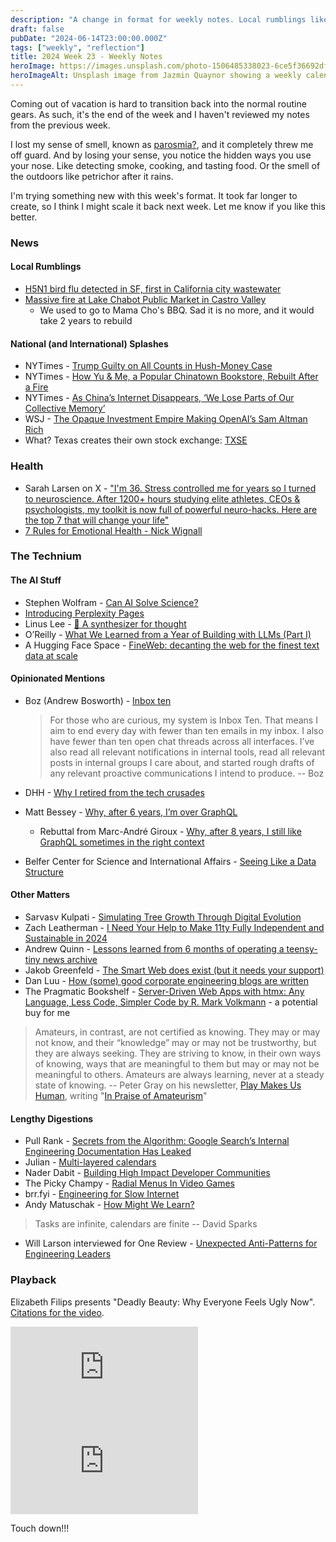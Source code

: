 ```yaml
---
description: "A change in format for weekly notes. Local rumblings like H5N1, international splashes with China's Internet disappearing, could AI solve science, the smart web could use our support, and engineering the slow internet from a user from Antarctica."
draft: false
pubDate: "2024-06-14T23:00:00.000Z"
tags: ["weekly", "reflection"]
title: 2024 Week 23 - Weekly Notes
heroImage: https://images.unsplash.com/photo-1506485338023-6ce5f36692df?ixlib=rb-4.0.3&ixid=M3wxMjA3fDB8MHxwaG90by1wYWdlfHx8fGVufDB8fHx8fA%3D%3D&auto=format&fit=crop&w=2370&q=80
heroImageAlt: Unsplash image from Jazmin Quaynor showing a weekly calendar
---
```


Coming out of vacation is hard to transition back into the normal routine gears. As such, it's the end of the week and I haven't reviewed my notes from the previous week.

I lost my sense of smell, known as [parosmia?](https://www.webmd.com/brain/what-is-parosmia), and it completely threw me off guard. And by losing your sense, you notice the hidden ways you use your nose. Like detecting smoke, cooking, and tasting food. Or the smell of the outdoors like petrichor after it rains.

I'm trying something new with this week's format. It took far longer to create, so I think I might scale it back next week. Let me know if you like this better.

### News

#### Local Rumblings

- [H5N1 bird flu detected in SF, first in California city wastewater](https://www.sfchronicle.com/health/article/h5n1-avian-flu-san-francisco-19489217.php)
- [Massive fire at Lake Chabot Public Market in Castro Valley](https://www.ktvu.com/news/massive-fire-lake-chabot-public-market-castro-valley)
  - We used to go to Mama Cho's BBQ. Sad it is no more, and it would take 2 years to rebuild

#### National (and International) Splashes

- NYTimes - [Trump Guilty on All Counts in Hush-Money Case](https://www.nytimes.com/live/2024/05/30/nyregion/trump-trial-verdict)
- NYTimes - [How Yu & Me, a Popular Chinatown Bookstore, Rebuilt After a Fire](https://www.nytimes.com/2024/06/01/business/yu-me-bookshop-fire.html?campaign_id=9&emc=edit_nn_20240603&instance_id=125220&nl=the-morning&regi_id=197092347&segment_id=168540&te=1&user_id=53888c42b17ce2b613ad43a8e73d64ef)
- NYTimes - [As China’s Internet Disappears, ‘We Lose Parts of Our Collective Memory’](https://www.nytimes.com/2024/06/04/business/china-internet-censorship.html)
- WSJ - [The Opaque Investment Empire Making OpenAI’s Sam Altman Rich](https://wallstreetsights.com/business/openais-sam-altman-get-rich/4975/?utm_source=tldrai)
- What? Texas creates their own stock exchange: [TXSE](https://www.txse.com/)

### Health

- Sarah Larsen on X - ["I'm 36. Stress controlled me for years so I turned to neuroscience. After 1200+ hours studying elite athletes, CEOs &amp; psychologists, my toolkit is now full of powerful neuro-hacks. Here are the top 7 that will change your life"](https://x.com/fearless_rising/status/1793988527757144102/?rw_tt_thread=True)
- [7 Rules for Emotional Health - Nick Wignall](https://nickwignall.com/7-rules-for-emotional-health/)

### The Technium

#### The AI Stuff

- Stephen Wolfram - [Can AI Solve Science?](https://writings.stephenwolfram.com/2024/03/can-ai-solve-science/?utm_source=thesephist&utm_medium=email&utm_campaign=revival-research-complexity-rocks-and-water)
- [Introducing Perplexity Pages](https://www.perplexity.ai/hub/blog/perplexity-pages?utm_source=tldrai)
- Linus Lee - [🎹 A synthesizer for thought](https://thesephist.notion.site/A-synthesizer-for-thought-ac2395d64a444d44afe90236fabb513e)
- O’Reilly - [What We Learned from a Year of Building with LLMs (Part I)](https://www.oreilly.com/radar/what-we-learned-from-a-year-of-building-with-llms-part-i/)
- A Hugging Face Space - [FineWeb: decanting the web for the finest text data at scale](https://huggingface.co/spaces/HuggingFaceFW/blogpost-fineweb-v1)

#### Opinionated Mentions

- Boz (Andrew Bosworth) - [Inbox ten](https://boz.com/articles/inbox-ten)

  > For those who are curious, my system is Inbox Ten. That means I aim to end every day with fewer than ten emails in my inbox. I also have fewer than ten open chat threads across all interfaces. I’ve also read all relevant notifications in internal tools, read all relevant posts in internal groups I care about, and started rough drafts of any relevant proactive communications I intend to produce.
  > -- Boz

- DHH - [Why I retired from the tech crusades](https://world.hey.com/dhh/why-i-retired-from-the-tech-crusades-107a51ea)
- Matt Bessey - [Why, after 6 years, I’m over GraphQL](https://bessey.dev/blog/2024/05/24/why-im-over-graphql/?utm_source=substack&utm_medium=email)
  - Rebuttal from Marc-André Giroux - [Why, after 8 years, I still like GraphQL sometimes in the right context](https://www.magiroux.com/eight-years-of-graphql)
- Belfer Center for Science and International Affairs - [Seeing Like a Data Structure](https://www.belfercenter.org/publication/seeing-data-structure?utm_source=tldrnewsletter)

#### Other Matters

- Sarvasv Kulpati - [Simulating Tree Growth Through Digital Evolution](https://sarvasvkulpati.com/treesim?utm_source=thesephist&utm_medium=email&utm_campaign=revival-research-complexity-rocks-and-water)
- Zach Leatherman - [I Need Your Help to Make 11ty Fully Independent and Sustainable in 2024](https://www.zachleat.com/web/independent-sustainable-11ty/)
- Andrew Quinn - [Lessons learned from 6 months of operating a teensy-tiny news archive](https://hiandrewquinn.github.io/til-site/posts/lessons-learned-from-6-months-of-operating-a-teensy-tiny-news-archive/?utm_source=tldrwebdev)
- Jakob Greenfeld - [The Smart Web does exist (but it needs your support)](https://jakobgreenfeld.com/smart-web/)
- Dan Luu - [How (some) good corporate engineering blogs are written](https://danluu.com/corp-eng-blogs/?utm_source=changelog-news)
- The Pragmatic Bookshelf - [Server-Driven Web Apps with htmx: Any Language, Less Code, Simpler Code by R. Mark Volkmann](https://pragprog.com/titles/mvhtmx/server-driven-web-apps-with-htmx/) - a potential buy for me

> Amateurs, in contrast, are not certified as knowing. They may or may not know, and their “knowledge” may or may not be trustworthy, but they are always seeking. They are striving to know, in their own ways of knowing, ways that are meaningful to them but may or may not be meaningful to others. Amateurs are always learning, never at a steady state of knowing.
> -- Peter Gray on his newsletter, [Play Makes Us Human](https://petergray.substack.com/), writing "[In Praise of Amateurism](https://petergray.substack.com/p/27-in-praise-of-amateurism?publication_id=1304855&post_id=140790524)"

#### Lengthy Digestions

- Pull Rank - [Secrets from the Algorithm: Google Search’s Internal Engineering Documentation Has Leaked](https://ipullrank.com/google-algo-leak)
- Julian - [Multi-layered calendars](https://julian.digital/2023/07/06/multi-layered-calendars/)
- Nader Dabit - [Building High Impact Developer Communities](https://nader.substack.com/p/building-high-impact-developer-communities?utm_source=tldrnewsletter)
- The Picky Champy - [Radial Menus In Video Games](https://champicky.com/2022/01/21/radial-menus-in-video-games/?utm_source=tldrwebdev)
- brr.fyi - [Engineering for Slow Internet](https://brr.fyi/posts/engineering-for-slow-internet?utm_source=changelog-news)
- Andy Matuschak - [How Might We Learn?](https://andymatuschak.org/hmwl/)

> Tasks are infinite, calendars are finite
> -- David Sparks

- Will Larson interviewed for One Review - [Unexpected Anti-Patterns for Engineering Leaders](https://review.firstround.com/unexpected-anti-patterns-for-engineering-leaders-lessons-from-stripe-uber-carta/)

### Playback

Elizabeth Filips presents "Deadly Beauty: Why Everyone Feels Ugly Now". [Citations for the video](https://www.elizabethfilips.com/post/citations-why-you-will-never-be-beautiful).

<iframe
  class="aspect-video w-full my-2"
  src="https://www.youtube.com/embed/fjekxHo1Mjs"
  title="Deadly Beauty: Why Everyone Feels Ugly Now"
  frameborder="0"
  allow="accelerometer; autoplay; clipboard-write; encrypted-media; gyroscope; picture-in-picture; web-share"
  allowfullscreen></iframe>

<iframe
  class="aspect-video w-full my-2"
  src="https://www.youtube.com/embed/rXRVtt8M9oY"
  title="Wow! SpaceX Starship re-enters Earth's atmosphere during 4th flight, splashes down"
  frameborder="0"
  allow="accelerometer; autoplay; clipboard-write; encrypted-media; gyroscope; picture-in-picture; web-share"
  allowfullscreen></iframe>

Touch down!!!
